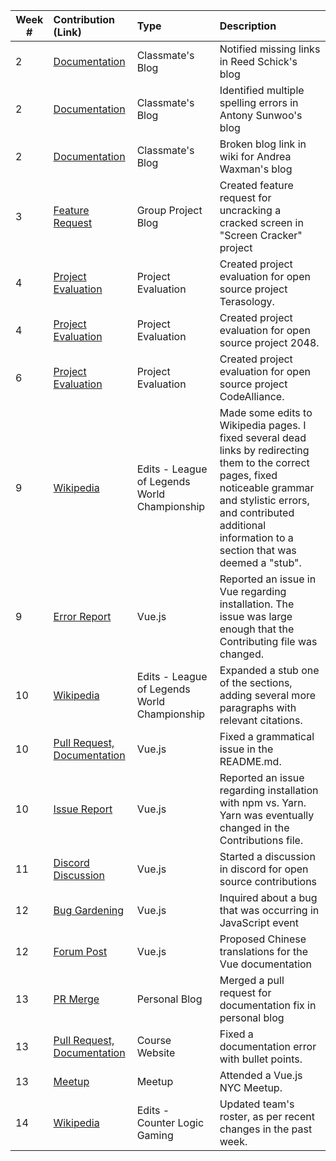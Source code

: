 
| Week #       | Contribution (Link)  | Type  | Description | 
|---|:---|:---|:---| 
|  2   | [Documentation](https://github.com/nyu-ossd-s19/rns350-weekly/issues/1)    | Classmate's Blog | Notified missing links in Reed Schick's blog|
|  2   | [Documentation](https://github.com/nyu-ossd-s19/asunwoo98-weekly/issues/3)   | Classmate's Blog | Identified multiple spelling errors in Antony Sunwoo's blog|
|  2   | [Documentation](https://github.com/nyu-ossd-s19/andreawaxman-weekly/issues/5)    | Classmate's Blog | Broken blog link in wiki for Andrea Waxman's blog |
|  3   | [Feature Request](https://github.com/nyu-ossd-s19/screen-cracker-team-7/issues/8)    | Group Project Blog | Created feature request for uncracking a cracked screen in "Screen Cracker" project|
|  4   | [Project Evaluation](https://github.com/nyu-ossd-s19/project_evaluation/blob/master/terasology_evaluation_1.md)   | Project Evaluation | Created project evaluation for open source project Terasology. |
|  4   | [Project Evaluation](https://github.com/nyu-ossd-s19/jwanggggg-weekly/blob/gh-pages/_posts/2048_evaluation.md)   | Project Evaluation | Created project evaluation for open source project 2048. |
|  6   | [Project Evaluation](https://github.com/nyu-ossd-s19/jwanggggg-weekly/blob/gh-pages/_posts/CodeAlliance_Evaluation.md)   | Project Evaluation | Created project evaluation for open source project CodeAlliance. |
|  9   | [Wikipedia](https://en.wikipedia.org/wiki/League_of_Legends_World_Championship)    | Edits - League of Legends World Championship | Made some edits to Wikipedia pages. I fixed several dead links by redirecting them to the correct pages, fixed noticeable grammar and stylistic errors, and contributed additional information to a section that was deemed a "stub". |
|  9   | [Error Report](https://github.com/vuejs/vue/issues/9831)   | Vue.js | Reported an issue in Vue regarding installation. The issue was large enough that the Contributing file was changed. |
|  10   | [Wikipedia](https://en.wikipedia.org/w/index.php?title=League_of_Legends_World_Championship&oldid=892519100)   | Edits - League of Legends World Championship | Expanded a stub one of the sections, adding several more paragraphs with relevant citations. |
|  10   | [Pull Request, Documentation](https://github.com/vuejs/vue/pull/9872)   | Vue.js | Fixed a grammatical issue in the README.md. |
|  10   | [Issue Report](https://github.com/vuejs/vue/issues/9831)   | Vue.js | Reported an issue regarding installation with npm vs. Yarn. Yarn was eventually changed in the Contributions file. |
|  11   | [Discord Discussion](https://discordapp.com/channels/325477692906536972/325554169652183040)   | Vue.js | Started a discussion in discord for open source contributions |
|  12   | [Bug Gardening](https://github.com/vuejs/vue/issues/8266#issuecomment-486403804)   | Vue.js | Inquired about a bug that was occurring in JavaScript event |
|  12   | [Forum Post](https://forum.vuejs.org/t/chinese-documentation-translations/62269)   | Vue.js | Proposed Chinese translations for the Vue documentation |
|  13   | [PR Merge](https://github.com/nyu-ossd-s19/jwanggggg-weekly/pull/2)   | Personal Blog | Merged a pull request for documentation fix in personal blog |
|  13   | [Pull Request, Documentation](https://github.com/joannakl/ossd_s19/pull/19)   | Course Website | Fixed a documentation error with bullet points. |
|  13   | [Meetup](vueMeetup.png) | Meetup | Attended a Vue.js NYC Meetup. |
|  14   | [Wikipedia](https://en.wikipedia.org/wiki/Counter_Logic_Gaming#Current_rosters) | Edits - Counter Logic Gaming | Updated team's roster, as per recent changes in the past week. |
